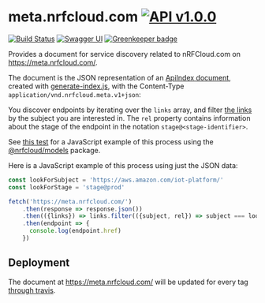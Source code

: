 # meta.nrfcloud.com [![API v1.0.0](https://img.shields.io/badge/API-v1.0.0-blue.svg)](https://meta.nrfcloud.com/swagger-api.yaml?v1.0.0)

[![Build Status](https://travis-ci.org/nRFCloud/meta.svg?branch=master)](https://travis-ci.org/nRFCloud/meta)
[![Swagger UI](https://img.shields.io/badge/Swagger-UI-orange.svg)](http://petstore.swagger.io/?url=https%3A%2F%2Fmeta.nrfcloud.com%2Fswagger-api.yaml%3Fv1.0.0)
[![Greenkeeper badge](https://badges.greenkeeper.io/nRFCloud/meta.svg)](https://greenkeeper.io/)

Provides a document for service discovery related to nRFCloud.com on https://meta.nrfcloud.com/.

The document is the JSON representation of an [ApiIndex document](https://github.com/nRFCloud/models#apiindex), created with [generate-index.js](./scripts/generate-index.js), with the Content-Type 
`application/vnd.nrfcloud.meta.v1+json`: 

You discover endpoints by iterating over the `links` array, and filter
[the links](https://github.com/nRFCloud/models#link) by the subject you
are interested in. The `rel` property contains information about the 
stage of the endpoint in the notation `stage@<stage-identifier>`.

See [this test](./__tests__/index.spec.js) for a JavaScript example of this process using the 
[@nrfcloud/models](https://github.com/nRFCloud/models) package.

Here is a JavaScript example of this process using just the JSON data:

```JavaScript
const lookForSubject = 'https://aws.amazon.com/iot-platform/'
const lookForStage = 'stage@prod'

fetch('https://meta.nrfcloud.com/')
    .then(response => response.json())
    .then(({links}) => links.filter(({subject, rel}) => subject === lookForSubject && rel.indexOf(lookForStage) > -1)[0])
    .then(endpoint => {
      console.log(endpoint.href)
    })
```

## Deployment

The document at https://meta.nrfcloud.com/ will be updated for every tag 
[through travis](./.travis.yml).
